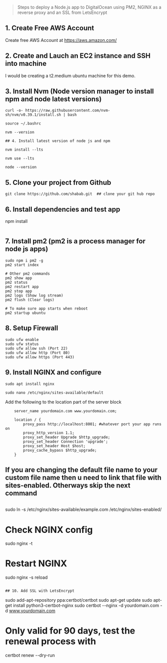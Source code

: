 > Steps to deploy a Node.js app to DigitalOcean using PM2, NGINX as a reverse proxy and an SSL from LetsEncrypt

## 1. Create Free AWS Account
Create free AWS Account at https://aws.amazon.com/

## 2. Create and Lauch an EC2 instance and SSH into machine
I would be creating a t2.medium ubuntu machine for this demo.

## 3. Install Nvm (Node version manager to install npm and node latest versions)
```
curl -o- https://raw.githubusercontent.com/nvm-sh/nvm/v0.39.1/install.sh | bash

source ~/.bashrc

nvm --version

## 4. Install latest version of node js and npm

nvm install --lts

nvm use --lts

node --version
```

## 5. Clone your project from Github
```
git clone https://github.com/shabab.git  ## clone your git hub repo
```

## 6. Install dependencies and test app 
npm install
```
```
## 7. Install pm2 (pm2 is a process manager for node js apps)
```
sudo npm i pm2 -g
pm2 start index

# Other pm2 commands
pm2 show app
pm2 status
pm2 restart app
pm2 stop app
pm2 logs (Show log stream)
pm2 flush (Clear logs)

# To make sure app starts when reboot
pm2 startup ubuntu
```

## 8. Setup Firewall
```
sudo ufw enable
sudo ufw status
sudo ufw allow ssh (Port 22)
sudo ufw allow http (Port 80)
sudo ufw allow https (Port 443)
```

## 9. Install NGINX and configure
```
sudo apt install nginx

sudo nano /etc/nginx/sites-available/default
```

Add the following to the location part of the server block
```
    server_name yourdomain.com www.yourdomain.com;

    location / {
        proxy_pass http://localhost:8001; #whatever port your app runs on
        proxy_http_version 1.1;
        proxy_set_header Upgrade $http_upgrade;
        proxy_set_header Connection 'upgrade';
        proxy_set_header Host $host;
        proxy_cache_bypass $http_upgrade;
    }
```

## If you are changing the default file name to your custom file name then u need to link that file with sites-enabled. Otherways skip the next command
```
```

sudo ln -s /etc/nginx/sites-available/example.com /etc/nginx/sites-enabled/ 

# Check NGINX config
sudo nginx -t

# Restart NGINX
sudo nginx -s reload
```

## 10. Add SSL with LetsEncrypt
```
sudo add-apt-repository ppa:certbot/certbot
sudo apt-get update
sudo apt-get install python3-certbot-nginx
sudo certbot --nginx -d yourdomain.com -d www.yourdomain.com

# Only valid for 90 days, test the renewal process with
certbot renew --dry-run
```
